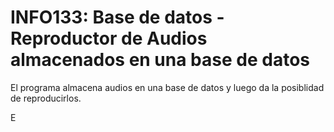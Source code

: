 # INFO133: Base de datos - Reproductor de Audios almacenados en una base de datos

El programa almacena audios en una base de datos y luego da la posiblidad de reproducirlos.

E
